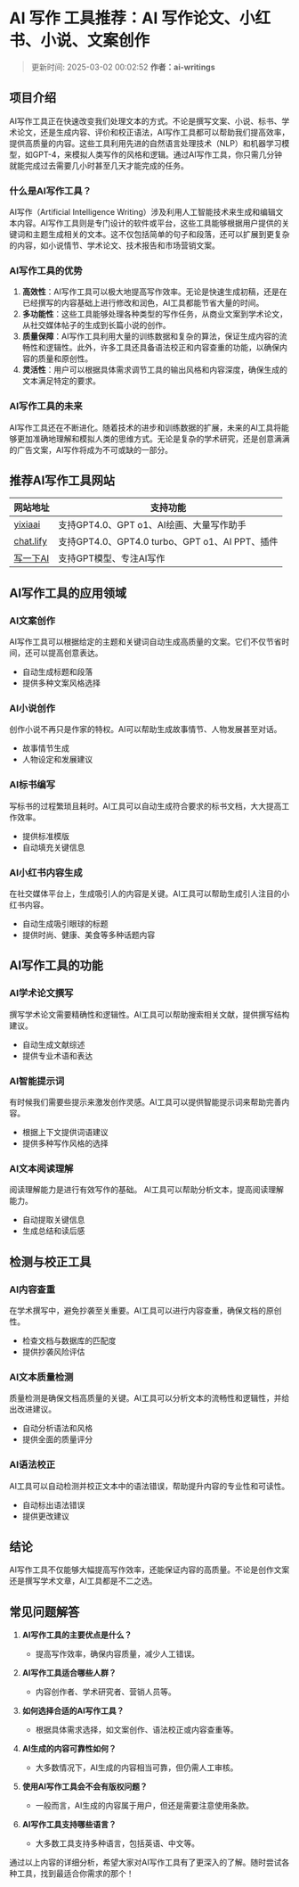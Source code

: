 # AI 写作 工具推荐：AI 写作论文、小红书、小说、文案创作

>更新时间: 2025-03-02 00:02:52
> **作者：ai-writings**

## **项目介绍**

AI写作工具正在快速改变我们处理文本的方式。不论是撰写文案、小说、标书、学术论文，还是生成内容、评价和校正语法，AI写作工具都可以帮助我们提高效率，提供高质量的内容。这些工具利用先进的自然语言处理技术（NLP）和机器学习模型，如GPT-4，来模拟人类写作的风格和逻辑。通过AI写作工具，你只需几分钟就能完成过去需要几小时甚至几天才能完成的任务。

### **什么是AI写作工具？**
AI写作（Artificial Intelligence Writing）涉及利用人工智能技术来生成和编辑文本内容。AI写作工具则是专门设计的软件或平台，这些工具能够根据用户提供的关键词和主题生成相关的文本。这不仅包括简单的句子和段落，还可以扩展到更复杂的内容，如小说情节、学术论文、技术报告和市场营销文案。

### **AI写作工具的优势**
1. **高效性**：AI写作工具可以极大地提高写作效率。无论是快速生成初稿，还是在已经撰写的内容基础上进行修改和润色，AI工具都能节省大量的时间。
2. **多功能性**：这些工具能够处理各种类型的写作任务，从商业文案到学术论文，从社交媒体帖子的生成到长篇小说的创作。
3. **质量保障**：AI写作工具利用大量的训练数据和复杂的算法，保证生成内容的流畅性和逻辑性。此外，许多工具还具备语法校正和内容查重的功能，以确保内容的质量和原创性。
4. **灵活性**：用户可以根据具体需求调节工具的输出风格和内容深度，确保生成的文本满足特定的要求。

### **AI写作工具的未来**
AI写作工具还在不断进化。随着技术的进步和训练数据的扩展，未来的AI工具将能够更加准确地理解和模拟人类的思维方式。无论是复杂的学术研究，还是创意满满的广告文案，AI写作将成为不可或缺的一部分。

## **推荐AI写作工具网站**

| 网站地址                                | 支持功能                                           |
| --------------------------------------- | -------------------------------------------------- |
| [yixiaai](https://www.yixiaai.com)      | 支持GPT4.0、GPT o1、AI绘画、大量写作助手                        |
| [chat.lify](https://chat.lify.vip)      | 支持GPT4.0、GPT4.0 turbo、GPT o1、AI PPT、插件     |
| [写一下AI](https://xie.yixia.ai) | 支持GPT模型、专注AI写作                                 |

## **AI写作工具的应用领域**

### **AI文案创作**

AI写作工具可以根据给定的主题和关键词自动生成高质量的文案。它们不仅节省时间，还可以提高创意表达。

- 自动生成标题和段落
- 提供多种文案风格选择

### **AI小说创作**

创作小说不再只是作家的特权。AI可以帮助生成故事情节、人物发展甚至对话。

- 故事情节生成
- 人物设定和发展建议

### **AI标书编写**

写标书的过程繁琐且耗时。AI工具可以自动生成符合要求的标书文档，大大提高工作效率。

- 提供标准模版
- 自动填充关键信息

### **AI小红书内容生成**

在社交媒体平台上，生成吸引人的内容是关键。AI工具可以帮助生成引人注目的小红书内容。

- 自动生成吸引眼球的标题
- 提供时尚、健康、美食等多种话题内容

## **AI写作工具的功能**

### **AI学术论文撰写**

撰写学术论文需要精确性和逻辑性。AI工具可以帮助搜索相关文献，提供撰写结构建议。

- 自动生成文献综述
- 提供专业术语和表达

### **AI智能提示词**

有时候我们需要些提示来激发创作灵感。AI工具可以提供智能提示词来帮助完善内容。

- 根据上下文提供词语建议
- 提供多种写作风格的选择

### **AI文本阅读理解**

阅读理解能力是进行有效写作的基础。 AI工具可以帮助分析文本，提高阅读理解能力。

- 自动提取关键信息
- 生成总结和读后感

## **检测与校正工具**

### **AI内容查重**

在学术撰写中，避免抄袭至关重要。AI工具可以进行内容查重，确保文档的原创性。

- 检查文档与数据库的匹配度
- 提供抄袭风险评估

### **AI文本质量检测**

质量检测是确保文档高质量的关键。AI工具可以分析文本的流畅性和逻辑性，并给出改进建议。

- 自动分析语法和风格
- 提供全面的质量评分

### **AI语法校正**

AI工具可以自动检测并校正文本中的语法错误，帮助提升内容的专业性和可读性。

- 自动标出语法错误
- 提供更改建议

## **结论**

AI写作工具不仅能够大幅提高写作效率，还能保证内容的高质量。不论是创作文案还是撰写学术文章，AI工具都是不二之选。

## **常见问题解答**

1. **AI写作工具的主要优点是什么？**
   - 提高写作效率，确保内容质量，减少人工错误。

2. **AI写作工具适合哪些人群？**
   - 内容创作者、学术研究者、营销人员等。

3. **如何选择合适的AI写作工具？**
   - 根据具体需求选择，如文案创作、语法校正或内容查重等。

4. **AI生成的内容可靠性如何？**
   - 大多数情况下，AI生成的内容相当可靠，但仍需人工审核。

5. **使用AI写作工具会不会有版权问题？**
   - 一般而言，AI生成的内容属于用户，但还是需要注意使用条款。

6. **AI写作工具支持哪些语言？**
   - 大多数工具支持多种语言，包括英语、中文等。

通过以上内容的详细分析，希望大家对AI写作工具有了更深入的了解。随时尝试各种工具，找到最适合你需求的那个！

